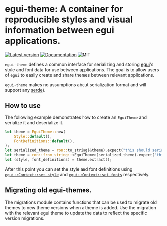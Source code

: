 # egui-theme: A container for reproducible styles and visual information between egui applications.
[![Latest version](https://img.shields.io/crates/v/egui-theme.svg)](https://crates.io/crates/egui-theme)
[![Documentation](https://docs.rs/egui-theme/badge.svg)](https://docs.rs/egui-theme)
![MIT](https://img.shields.io/badge/license-MIT-blue.svg)

`egui-theme` defines a common interface for serializing and storing [egui](https://crates.io/crates/egui)'s style and font data for use between applications. The goal is to allow users of `egui` to easily create and share themes between relevant applications.

`egui-theme` makes no assumptions about serialization format and will support any [serde](https://crates.io/crates/serde)).

## How to use

The following example demonstrates how to create an `EguiTheme` and serialize it and deserialize it.

```rust
let theme = EguiTheme::new(
    Style::default(),
    FontDefinitions::default(),
);
let serialized_theme = ron::to_string(&theme).expect("this should serialize"):
let theme = ron::from_string::<EguiTheme>(serialized_theme).expect("this should deserialize");
let (style, font_definitions) = theme.extract();
```

After this point you can set the style and font definitions using [`egui::Context::set_style`](https://docs.rs/egui/0.14.2/egui/struct.Context.html#method.set_style) and [`egui::Context::set_fonts`](https://docs.rs/egui/0.14.2/egui/struct.Context.html#method.set_fonts) respectively.

## Migrating old egui-themes.

The migrations module contains functions that can be used to migrate old themes to new theme versions when a theme is added. Use the migration with the relevant egui theme to update the data to reflect the specific version migrations.